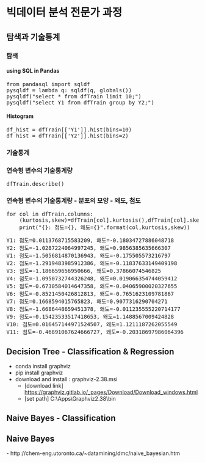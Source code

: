 <h1>빅데이터 분석 전문가 과정</h1>
<h2>탐색과 기술통계</h2>
<h3>탐색</h3>

<h4>using SQL in Pandas</h4>
<pre>
from pandasql import sqldf
pysqldf = lambda q: sqldf(q, globals())
pysqldf("select * from dfTrain limit 10;")
pysqldf("select Y1 from dfTrain group by Y2;")
</pre>



<h4>Histogram</h4>
<pre>
df_hist = dfTrain[['Y1']].hist(bins=10)
df_hist = dfTrain[['Y2']].hist(bins=2)
</pre>



<h3>기술통계</h3>

<h3>연속형 변수의 기술통계량</h3>
<pre>
dfTrain.describe()
</pre>

<h3>연속형 변수의 기술통계량 - 분포의 모양 - 왜도, 첨도</h3>
<pre>
for col in dfTrain.columns:
    (kurtosis,skew)=dfTrain[col].kurtosis(),dfTrain[col].skew()
    print("{}: 첨도={}, 왜도={}".format(col,kurtosis,skew))
</pre>
<pre>
Y1: 첨도=0.0113768715583209, 왜도=-0.18034727886048718
Y2: 첨도=-1.0287224064997245, 왜도=0.9856385635666307
V1: 첨도=-1.5056814870136943, 왜도=-0.175505573216797
V2: 첨도=-1.2919483985912386, 왜도=-0.11837633149409198
V3: 첨도=-1.186659656950666, 왜도=0.37866074546825
V4: 첨도=-1.0950732744326248, 왜도=0.019066354744059412
V5: 첨도=-0.6730584014647358, 왜도=-0.04065900020327655
V6: 첨도=-0.8521450426812813, 왜도=-0.7651623109781867
V7: 첨도=0.1668594015765823, 왜도=0.9077316290704271
V8: 첨도=-1.6686448659451378, 왜도=-0.011235555220714177
V9: 첨도=-0.15423533517418653, 왜도=1.1488567009424828
V10: 첨도=0.016457144971524507, 왜도=1.1211187262055549
V11: 첨도=-0.46891067624666727, 왜도=-0.20318697986064396
</pre>

<h2>Decision Tree - Classification & Regression</h2>

- conda install graphviz
- pip install graphviz
- download and install : graphviz-2.38.msi
    - [download link] https://graphviz.gitlab.io/_pages/Download/Download_windows.html
    - [set path] C:\Apps\Graphviz2.38\bin



<h2>Naive Bayes - Classification</h2>




<h2>Naive Bayes</h2>
- http://chem-eng.utoronto.ca/~datamining/dmc/naive_bayesian.htm

